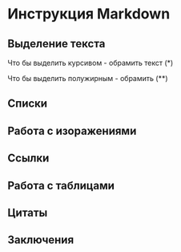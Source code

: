 # Инструкция Markdown

## Выделение текста

Что бы выделить курсивом - обрамить текст (*)

Что бы выделить полужирным - обрамить (**)

## Списки 

## Работа с изоражениями

## Ссылки

## Работа с таблицами


##  Цитаты 


## Заключения


##